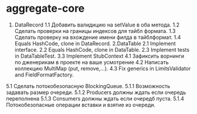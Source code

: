 # aggregate-core
1. DataRecord
1.1 Добавить валидицию на setValue в оба метода.
1.2 Сделать проверки на границы индексов для тайбл формата.
1.3 Сделать проверку на вхождение имени филда в тайблформат.
1.4 Equals HashCode, clone in DataRecord.
2.DataTable
2.1 Implement interface.
2.2 Equals HashCode, clone in DataTable.
2.3 Implement tests in DataTableTest.
3.3 Implement StubContext
4.1 Зафиксить ворнинги по дженерикам в проекте на ваше усмотрение
4.2 Написать коллекцию MultiMap (put, remove,...).
4.3 Fix generics in LimitsValidator and FieldFormatFactory. 

5.1 Сделать потокобезопасную BlockingQueue.
5.1.1 Возможность задавать размер очереди.
5.1.2 Producers должны ждать если очередь переполнена
5.1.3 Consumers должны ждать если очередб пуста.
5.1.4 Потокобезопасные операции вставки и взятие из очереди.